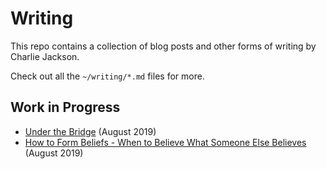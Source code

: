 # Writing

This repo contains a collection of blog posts and other forms of writing by Charlie Jackson.

Check out all the `~/writing/*.md` files for more.

## Work in Progress

- [Under the Bridge](writing/under-the-bridge.md) (August 2019)
- [How to Form Beliefs - When to Believe What Someone Else Believes](writing/forming-beliefs.md) (August 2019)
